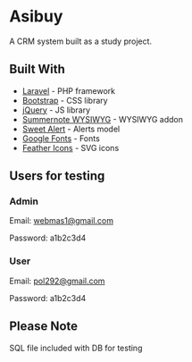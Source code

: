 # Asibuy

A CRM system built as a study project.

## Built With

* [Laravel](https://laravel.com/) - PHP framework
* [Bootstrap](https://getbootstrap.com/) - CSS library
* [jQuery](https://jquery.com/) - JS library
* [Summernote WYSIWYG](https://summernote.org/) - WYSIWYG addon
* [Sweet Alert](https://sweetalert2.github.io/) - Alerts model
* [Google Fonts](https://fonts.google.com/) - Fonts
* [Feather Icons](https://feathericons.com/) - SVG icons

## Users for testing

### Admin

Email: webmas1@gmail.com

Password: a1b2c3d4

### User

Email: pol292@gmail.com

Password: a1b2c3d4

## Please Note

SQL file included with DB for testing
